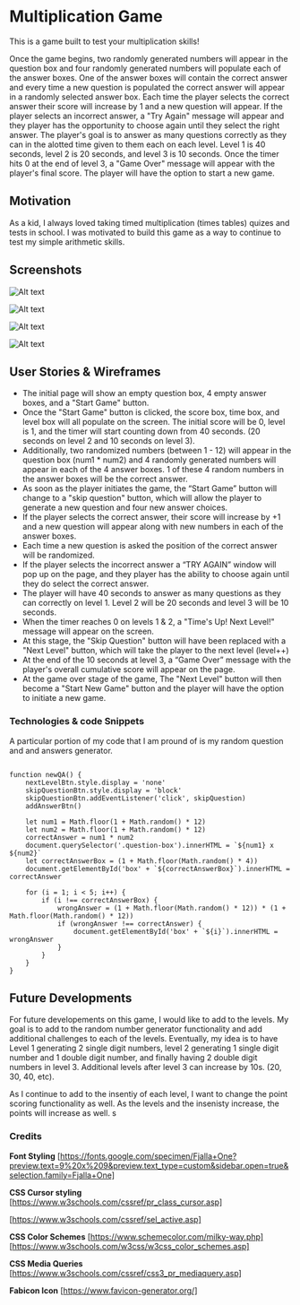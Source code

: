 
# Multiplication Game

This is a game built to test your multiplication skills! 

Once the game begins, two randomly generated numbers will appear in the question box and four randomly generated numbers will populate each of the answer boxes. One of the answer boxes will contain the correct answer and every time a new question is populated the correct answer will appear in a randomly selected answer box. Each time the player selects the correct answer their score will increase by 1 and a new question will appear. If the player selects an incorrect answer, a "Try Again" message will appear and they player has the opportunity to choose again until they select the right answer. The player's goal is to answer as many questions correctly as they can in the alotted time given to them each on each level. Level 1 is 40 seconds, level 2 is 20 seconds, and level 3 is 10 seconds. Once the timer hits 0 at the end of level 3, a "Game Over" message will appear with the player's final score. The player will have the option to start a new game. 


## Motivation
As a kid, I always loved taking timed multiplication (times tables) quizes and tests in school. I was motivated to build this game as a way to continue to test my simple arithmetic skills.


## Screenshots

![Alt text](/Users/kelseywhallon/Desktop/SEIR921/project1/wireframes/beginningOfGame.png?raw=true "gameBeginning")

![Alt text](/Users/kelseywhallon/Desktop/SEIR921/project1/wireframes/duringGame.png?raw=true "duringGame")

![Alt text](/Users/kelseywhallon/Desktop/SEIR921/project1/wireframes/wrongAnswer.png?raw=true "wrongAnswer")

![Alt text](/Users/kelseywhallon/Desktop/SEIR921/project1/wireframes/gameOver.png?raw=true "gameOver")



## User Stories & Wireframes

* The initial page will show an empty question box, 4 empty answer boxes, and a "Start Game" button.
* Once the "Start Game" button is clicked, the score box, time box, and level box will all populate on the screen. The initial score will be 0, level is 1, and the timer will start counting down from 40 seconds. (20 seconds on level 2 and 10 seconds on level 3).
* Additionally, two randomized numbers (between 1 - 12) will appear in the question box (num1 * num2) and 4 randomly generated numbers will appear in each of the 4 answer boxes. 1 of these 4 random numbers in the answer boxes will be the correct answer.
* As soon as the player initiates the game, the “Start Game” button will change to a "skip question" button, which will allow the player to generate a new question and four new answer choices. 
* If the player selects the correct answer, their score will increase by +1 and a new question will appear along with new numbers in each of the answer boxes. 
* Each time a new question is asked the position of the correct answer will be randomized. 
* If the player selects the incorrect answer a “TRY AGAIN” window will pop up on the page, and they player has the ability to choose again until they do select the correct answer.
* The player will have 40 seconds to answer as many questions as they can correctly on level 1. Level 2 will be 20 seconds and level 3 will be 10 seconds. 
* When the timer reaches 0 on levels 1 & 2, a "Time's Up! Next Level!" message will appear on the screen.
* At this stage, the "Skip Question" button will have been replaced with a "Next Level" button, which will take the player to the next level (level++)
* At the end of the 10 seconds at level 3, a “Game Over” message with the player's overall cumulative score will appear on the page. 
*  At the game over stage of the game, The "Next Level" button will then become a "Start New Game" button and the player will have the option to initiate a new game. 



### Technologies & code Snippets
A particular portion of my code that I am pround of is my random question and and answers generator.

```

function newQA() {
    nextLevelBtn.style.display = 'none'
    skipQuestionBtn.style.display = 'block'
    skipQuestionBtn.addEventListener('click', skipQuestion)
    addAnswerBtn()

    let num1 = Math.floor(1 + Math.random() * 12)
    let num2 = Math.floor(1 + Math.random() * 12)
    correctAnswer = num1 * num2
    document.querySelector('.question-box').innerHTML = `${num1} x ${num2}`
    let correctAnswerBox = (1 + Math.floor(Math.random() * 4))
    document.getElementById('box' + `${correctAnswerBox}`).innerHTML = correctAnswer

    for (i = 1; i < 5; i++) {
        if (i !== correctAnswerBox) {
            wrongAnswer = (1 + Math.floor(Math.random() * 12)) * (1 + Math.floor(Math.random() * 12))
            if (wrongAnswer !== correctAnswer) {
                document.getElementById('box' + `${i}`).innerHTML = wrongAnswer
            }
        }
    }
}

```



## Future Developments
For future developements on this game, I would like to add to the levels. My goal is to add to the random number generator functionality and add additional challenges to each of the levels. Eventually, my idea is to have Level 1 generating 2 single digit numbers, level 2 generating 1 single digit number and 1 double digit number, and finally having 2 double digit numbers in level 3. Additional levels after level 3 can increase by 10s. (20, 30, 40, etc). 

As I continue to add to the insentiy of each level, I want to change the point scoring functionality as well. As the levels and the insenisty increase, the points will increase as well. s



### Credits

**Font Styling**
[https://fonts.google.com/specimen/Fjalla+One?preview.text=9%20x%209&preview.text_type=custom&sidebar.open=true&selection.family=Fjalla+One]

**CSS Cursor styling**
[https://www.w3schools.com/cssref/pr_class_cursor.asp]

[https://www.w3schools.com/cssref/sel_active.asp]

**CSS Color Schemes**
[https://www.schemecolor.com/milky-way.php]
[https://www.w3schools.com/w3css/w3css_color_schemes.asp]

**CSS Media Queries**
[https://www.w3schools.com/cssref/css3_pr_mediaquery.asp]

**Fabicon Icon**
[https://www.favicon-generator.org/]



